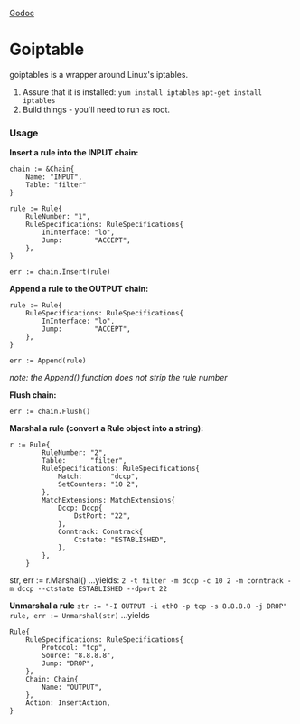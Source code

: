 [Godoc](https://godoc.org/github.com/stinkyfingers/goiptables)

# Goiptable #
goiptables is a wrapper around Linux's iptables. 
1) Assure that it is installed:
`yum install iptables`
`apt-get install iptables`
2) Build things - you'll need to run as root.

### Usage ###
**Insert a rule into the INPUT chain:**

```
chain := &Chain{
	Name: "INPUT",
	Table: "filter"
}
```
```
rule := Rule{
	RuleNumber: "1",
	RuleSpecifications: RuleSpecifications{
		InInterface: "lo",
		Jump:        "ACCEPT",
	},
}
```
```
err := chain.Insert(rule)
```

**Append a rule to the OUTPUT chain:**

```
rule := Rule{
	RuleSpecifications: RuleSpecifications{
		InInterface: "lo",
		Jump:        "ACCEPT",
	},
}
```
```
err := Append(rule)
```

*note: the Append() function does not strip the rule number*

**Flush chain:**

```
err := chain.Flush()
```

**Marshal a rule (convert a Rule object into a string):**
```
r := Rule{
		RuleNumber: "2",
		Table:      "filter",
		RuleSpecifications: RuleSpecifications{
			Match:       "dccp",
			SetCounters: "10 2",
		},
		MatchExtensions: MatchExtensions{
			Dccp: Dccp{
				DstPort: "22",
			},
			Conntrack: Conntrack{
				Ctstate: "ESTABLISHED",
			},
		},
	}
```
str, err := r.Marshal()
...yields: `2 -t filter -m dccp -c 10 2 -m conntrack -m dccp --ctstate ESTABLISHED --dport 22`

**Unmarshal a rule**
`str := "-I OUTPUT -i eth0 -p tcp -s 8.8.8.8 -j DROP"`
`rule, err := Unmarshal(str)`
...yields

```
Rule{
	RuleSpecifications: RuleSpecifications{
		Protocol: "tcp", 
		Source: "8.8.8.8", 
		Jump: "DROP",
	}, 
	Chain: Chain{
		Name: "OUTPUT",
	}, 
	Action: InsertAction,
}
```